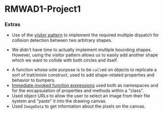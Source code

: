 RMWAD1-Project1
===============
### Extras
- Use of the [visitor pattern](http://en.wikipedia.org/wiki/Visitor_pattern) to implement the required multiple dispatch for collision detection between two arbitrary shapes.
* We didn't have time to actually implement multiple bounding shapes. However, using the visitor pattern allows us to easily add another shape which we want to collide with both circles and itself.
- A function whose sole purpose is to be `call`ed on objects to replicate a sort of trait/mixin construct, used to add shape-related properties and behavior to bumpers.
- [Immediate-invoked function expressions](http://en.wikipedia.org/wiki/Immediately-invoked_function_expression) used both as namespaces and for the encapsulation of properties and methods within a "class".
- Used object URLs to allow the user to select an image from their file system and "paste" it into the drawing canvas.
- Used `ImageData` to get information about the pixels on the canvas.